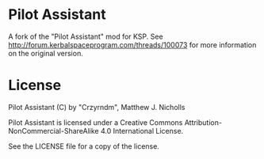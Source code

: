 Pilot Assistant
===============
A fork of the "Pilot Assistant" mod for KSP. See http://forum.kerbalspaceprogram.com/threads/100073 for more information on the original version.

License
=======
Pilot Assistant (C) by "Crzyrndm", Matthew J. Nicholls

Pilot Assistant is licensed under a
Creative Commons Attribution-NonCommercial-ShareAlike 4.0 International License.

See the LICENSE file for a copy of the license.
